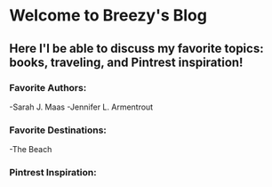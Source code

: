 # Welcome to Breezy's Blog

## Here I'l be able to discuss my favorite topics: books, traveling, and Pintrest inspiration! 

### Favorite Authors:
-Sarah J. Maas
-Jennifer L. Armentrout

### Favorite Destinations:
-The Beach

### Pintrest Inspiration:
